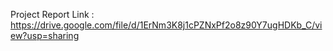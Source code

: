 Project Report Link : https://drive.google.com/file/d/1ErNm3K8j1cPZNxPf2o8z90Y7ugHDKb_C/view?usp=sharing

